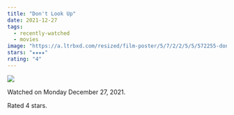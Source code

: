 ```yaml
---
title: "Don't Look Up"
date: 2021-12-27
tags:
  - recently-watched
  - movies
image: "https://a.ltrbxd.com/resized/film-poster/5/7/2/2/5/5/572255-don-t-look-up-0-600-0-900-crop.jpg?v=a58cc4aba2"
stars: "★★★★"
rating: "4"
---
```


<div class="letterboxd-movie-data-content">
   <p><img src="https://a.ltrbxd.com/resized/film-poster/5/7/2/2/5/5/572255-don-t-look-up-0-600-0-900-crop.jpg?v=a58cc4aba2"/></p> <p>Watched on Monday December 27, 2021.</p> 
  <p>Rated 4 stars.<p>
  <div class="float-clear"></div>
</div>
